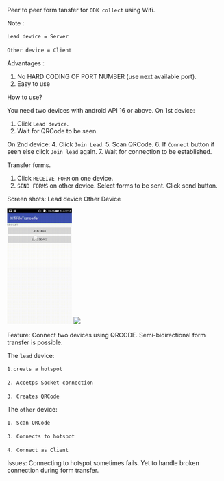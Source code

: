 Peer to peer form tansfer for `ODK collect` using Wifi.

Note :

    Lead device = Server

    Other device = Client

Advantages : 
1. No HARD CODING OF PORT NUMBER (use next available port).
2. Easy to use

How to use?

You need two devices with android API 16 or above.
On 1st device:
1. Click `Lead device`.
2. Wait for QRCode to be seen.

On 2nd device:
4. Click `Join Lead`.
5. Scan QRCode.
6. If `Connect` button if seen else click `Join lead` again.
7. Wait for connection to be established.

Transfer forms.
1. Click `RECEIVE FORM` on one device.
2. `SEND FORMS` on other device. Select forms to be sent. Click send button.

Screen shots:
Lead device Other Device

<img src="/screenshots/asus_gif.gif" width=30%> <img src="/screenshots/moto_gif.gif" width=30%>

Feature:
Connect two devices using QRCODE.
Semi-bidirectional form transfer is possible.

The `lead` device:

    1.creats a hotspot

    2. Accetps Socket connection

    3. Creates QRCode

The `other` device:

    1. Scan QRCode

    3. Connects to hotspot

    4. Connect as Client

Issues:
Connecting to hotspot sometimes fails.
Yet to handle broken connection during form transfer.
